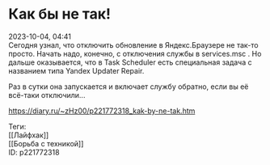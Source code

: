 Как бы не так!
===============

   
 2023-10-04, 04:41   
  Сегодня узнал, что отключить обновление в Яндекс.Браузере не так-то просто. Начать надо, конечно, с отключения службы в services.msc . Но дальше оказывается, что в Task Scheduler есть специальная задача с названием типа Yandex Updater Repair.   
   
 Раз в сутки она запускается и включает службу обратно, если вы её всё-таки отключили...   
    
 <https://diary.ru/~zHz00/p221772318_kak-by-ne-tak.htm>   
   
 Теги:   
 [[Лайфхак]]   
 [[Борьба с техникой]]   
 ID: p221772318
